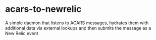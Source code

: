 # acars-to-newrelic
A simple daemon that listens to ACARS messages, hydrates them with additional data via external lookups and then submits the message as a New Relic event
